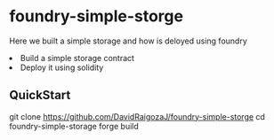 # foundry-simple-storge


Here we built a simple storage and how is deloyed using foundry 
<li>
Build a simple storage contract
</li>
<li>
Deploy it using solidity
</li>


## QuickStart

git clone https://github.com/DavidRaigozaJ/foundry-simple-storge
cd foundry-simple-storage
forge build



